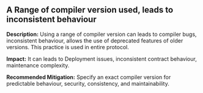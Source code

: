 ## A Range of compiler version used, leads to inconsistent behaviour

**Description:** Using a range of compiler version can leads to compiler bugs, inconsistent behaviour, allows the use of deprecated features of older versions. This practice is used in entire protocol.

**Impact:** It can leads to Deployment issues, inconsistent contract behaviour, maintenance complexity.

**Recommended Mitigation:** Specify an exact compiler version for predictable behaviour, security, consistency, and maintainability. 
